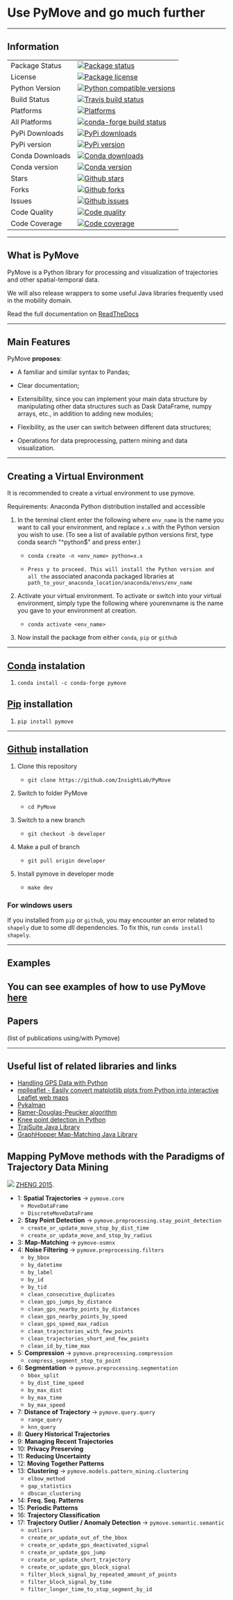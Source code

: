 # Use PyMove and go much further

---

## Information

<table>
<tr>
  <td>Package Status</td>
  <td>
    <a href="https://pypi.org/project/pymove/">
      <img src="https://img.shields.io/pypi/status/pymove?style=for-the-badge" alt="Package status" />
    </a>
  </td>
</tr>
<tr>
  <td>License</td>
  <td>
    <a href="https://github.com/InsightLab/PyMove/blob/master/LICENSE">
      <img src="https://img.shields.io/badge/License-MIT-yellow?style=for-the-badge" alt="Package license" />
    </a>
</td>
</tr>
<tr>
  <td>Python Version</td>
  <td>
    <a href="https://www.python.org/doc/versions/">
      <img src="https://img.shields.io/badge/python-3.6%20%7C%203.7%20%7C%203.8-blue?style=for-the-badge" alt="Python compatible versions" />
    </a>
</td>
</tr>
<tr>
  <td>Build Status</td>
  <td>
    <a href="https://travis-ci.org/InsightLab/PyMove/">
      <img src="https://img.shields.io/travis/InsightLab/pymove/master?style=for-the-badge" alt="Travis build status" />
    </a>
  </td>
</tr>
<tr>
  <td>Platforms</td>
  <td>
    <a href="https://anaconda.org/conda-forge/pymove">
      <img src="https://img.shields.io/conda/pn/conda-forge/pymove?style=for-the-badge" alt="Platforms" />
    </a>
  </td>
</tr>
<tr>
  <td>All Platforms</td>
  <td>
    <a href="https://dev.azure.com/conda-forge/feedstock-builds/_build/latest?definitionId=9753&branchName=master">
      <img src="https://img.shields.io/azure-devops/build/conda-forge/84710dde-1620-425b-80d0-4cf5baca359d/9753/master?style=for-the-badge" alt="conda-forge build status" />
    </a>
  </td>
</tr>
<tr>
  <td>PyPi Downloads</td>
  <td>
    <a href="https://pypi.org/project/pymove/#files" alt="PyPi downloads">
      <img src="https://img.shields.io/pypi/dm/pymove?style=for-the-badge" alt="PyPi downloads" alt="PyPi downloads" />
    </a>
  </td>
</tr>
<tr>
  <td>PyPi version</td>
  <td>
    <a href="https://pypi.org/project/pymove/#history" alt="PyPi version">
      <img src="https://img.shields.io/pypi/v/pymove?style=for-the-badge" alt="PyPi version" alt="PyPi version" />
    </a>
  </td>
</tr>
<tr>
  <td>Conda Downloads</td>
  <td>
    <a href="https://anaconda.org/conda-forge/pymove">
      <img src="https://img.shields.io/conda/dn/conda-forge/pymove?style=for-the-badge" alt="Conda downloads" />
    </a>
  </td>
</tr>
<tr>
  <td>Conda version</td>
  <td>
    <a href="https://anaconda.org/conda-forge/pymove">
      <img src="https://img.shields.io/conda/vn/conda-forge/pymove?style=for-the-badge" alt="Conda version" />
    </a>
  </td>
</tr>
<tr>
  <td>Stars</td>
  <td>
    <a href="https://github.com/InsightLab/PyMove/stargazers">
      <img src="https://img.shields.io/github/stars/InsightLab/PyMove?style=for-the-badge&color=blueviolet" alt="Github stars" />
    </a>
  </td>
</tr>
<tr>
  <td>Forks</td>
  <td>
    <a href="https://github.com/InsightLab/PyMove/network/members">
      <img src="https://img.shields.io/github/forks/InsightLab/PyMove?style=for-the-badge&color=blueviolet" alt="Github forks" />
    </a>
  </td>
</tr>
<tr>
  <td>Issues</td>
  <td>
    <a href="https://github.com/InsightLab/PyMove/issues">
      <img src="https://img.shields.io/github/issues/InsightLab/PyMove?style=for-the-badge" alt="Github issues" />
    </a>
  </td>
</tr>
<tr>
  <td>Code Quality</td>
  <td>
    <a href="https://www.codacy.com/gh/InsightLab/PyMove?utm_source=github.com&amp;utm_medium=referral&amp;utm_content=InsightLab/PyMove&amp;utm_campaign=Badge_Grade">
      <img src="https://img.shields.io/codacy/grade/26c581fbe1ee42e78a9adc50b7372ceb?style=for-the-badge" alt="Code quality" />
    </a>
  </td>
</tr>
<tr>
  <td>Code Coverage</td>
  <td>
    <a href="https://www.codacy.com/gh/InsightLab/PyMove?utm_source=github.com&utm_medium=referral&utm_content=InsightLab/PyMove&utm_campaign=Badge_Coverage">
      <img src="https://img.shields.io/codacy/coverage/26c581fbe1ee42e78a9adc50b7372ceb?style=for-the-badge" alt="Code coverage" />
    </a>
  </td>
</tr>
</table>

---

## What is PyMove

PyMove is a Python library for processing and visualization
 of trajectories and other spatial-temporal data.

We will also release wrappers to some useful Java libraries
 frequently used in the mobility domain.

Read the full documentation on [ReadTheDocs](https://pymove.readthedocs.io/en/latest/)

---

## Main Features

PyMove **proposes**:

-   A familiar and similar syntax to Pandas;

-   Clear documentation;

-   Extensibility, since you can implement your main data structure by
 manipulating other data structures such as
 Dask DataFrame, numpy arrays, etc., in addition to adding new modules;

-   Flexibility, as the user can switch between different data structures;

-   Operations for data preprocessing, pattern mining and data visualization.

---

## Creating a Virtual Environment

It is recommended to create a virtual environment to use pymove.

Requirements: Anaconda Python distribution installed and accessible

1.  In the terminal client enter the following where `env_name` is the name
 you want to call your environment, and replace `x.x` with the Python version
 you wish to use. (To see a list of available python versions first,
 type conda search "^python$" and press enter.)
    -   ``conda create -n <env_name> python=x.x``

    -   `Press y to proceed. This will install the Python version and all the`
 associated anaconda packaged libraries at `path_to_your_anaconda_location/anaconda/envs/env_name`

2.  Activate your virtual environment. To activate or switch into your
 virtual environment, simply type the following where yourenvname is the
 name you gave to your environment at creation.
    -   ``conda activate <env_name>``

3.  Now install the package from either `conda`, `pip` or `github`

---

## [Conda](https://anaconda.org/conda-forge/pymove) instalation

1.  `conda install -c conda-forge pymove`

## [Pip](https://pypi.org/project/pymove) installation

1.  `pip install pymove`

---

## [Github](https://github.com/InsightLab/PyMove) installation

1.  Clone this repository
    -   ``git clone https://github.com/InsightLab/PyMove``

2.  Switch to folder PyMove
    -   ``cd PyMove``

3.  Switch to a new branch
    -   ``git checkout -b developer``

4.  Make a pull of branch
    -   ``git pull origin developer``

5.  Install pymove in developer mode
    -   ``make dev``

### For windows users

If you installed from `pip` or `github`, you may encounter an error related to
 `shapely` due to some dll dependencies. To fix this, run `conda install shapely`.

---

## Examples

You can see examples of how to use PyMove [here](https://github.com/InsightLab/PyMove/tree/master/notebooks)
---

## Papers

(list of publications using/with Pymove)

---

## Useful list of related libraries and links

-   [Handling GPS Data with Python](https://github.com/FlorianWilhelm/gps_data_with_python/tree/master/notebooks)
-   [mplleaflet - Easily convert matplotlib plots from Python into interactive Leaflet web maps](https://github.com/jwass/mplleaflet)
-   [Pykalman](https://github.com/pykalman/pykalman)
-   [Ramer-Douglas-Peucker algorithm](https://github.com/fhirschmann/rdp)
-   [Knee point detection in Python](https://github.com/arvkevi/kneed)
-   [TrajSuite Java Library](https://github.com/lukehb/TrajSuite)
-   [GraphHopper Map-Matching Java Library](https://github.com/graphhopper/map-matching)


## Mapping PyMove methods with the Paradigms of Trajectory Data Mining

![](.mapping.png)
[ZHENG 2015](https://www.microsoft.com/en-us/research/publication/trajectory-data-mining-an-overview/).

-   1: **Spatial Trajectories** &rarr; `pymove.core`
    -   `MoveDataFrame`
    -   `DiscreteMoveDataFrame`
-   2: **Stay Point Detection** &rarr; `pymove.preprocessing.stay_point_detection`
    -   `create_or_update_move_stop_by_dist_time`
    -   `create_or_update_move_and_stop_by_radius`
-   3: **Map-Matching** &rarr; `pymove-osmnx`
-   4: **Noise Filtering** &rarr; `pymove.preprocessing.filters`
    -   `by_bbox`
    -   `by_datetime`
    -   `by_label`
    -   `by_id`
    -   `by_tid`
    -   `clean_consecutive_duplicates`
    -   `clean_gps_jumps_by_distance`
    -   `clean_gps_nearby_points_by_distances`
    -   `clean_gps_nearby_points_by_speed`
    -   `clean_gps_speed_max_radius`
    -   `clean_trajectories_with_few_points`
    -   `clean_trajectories_short_and_few_points`
    -   `clean_id_by_time_max`
-   5: **Compression** &rarr; `pymove.preprocessing.compression`
    -   `compress_segment_stop_to_point`
-   6: **Segmentation** &rarr; `pymove.preprocessing.segmentation`
    -   `bbox_split`
    -   `by_dist_time_speed`
    -   `by_max_dist`
    -   `by_max_time`
    -   `by_max_speed`
-   7: **Distance of Trajectory** &rarr; `pymove.query.query`
    -   `range_query`
    -   `knn_query`
-   8: **Query Historical Trajectories**
-   9: **Managing Recent Trajectories**
-   10: **Privacy Preserving**
-   11: **Reducing Uncertainty**
-   12: **Moving Together Patterns**
-   13: **Clustering** &rarr; `pymove.models.pattern_mining.clustering`
    -   `elbow_method`
    -   `gap_statistics`
    -   `dbscan_clustering`
-   14: **Freq. Seq. Patterns**
-   15: **Periodic Patterns**
-   16: **Trajectory Classification**
-   17: **Trajectory Outlier / Anomaly Detection** &rarr; `pymove.semantic.semantic`
    -   `outliers`
    -   `create_or_update_out_of_the_bbox`
    -   `create_or_update_gps_deactivated_signal`
    -   `create_or_update_gps_jump`
    -   `create_or_update_short_trajectory`
    -   `create_or_update_gps_block_signal`
    -   `filter_block_signal_by_repeated_amount_of_points`
    -   `filter_block_signal_by_time`
    -   `filter_longer_time_to_stop_segment_by_id`
